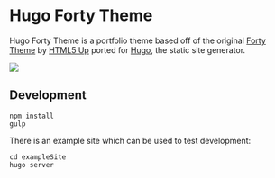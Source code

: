 # Hugo Forty Theme

Hugo Forty Theme is a portfolio theme based off of the original [Forty Theme](https://html5up.net/forty) by [HTML5 Up](https://html5up.net/) ported for [Hugo](https://gohugo.io/), the static site generator.

![](https://raw.githubusercontent.com/curttimson/hugo-theme-forty/master/static/images/forty.jpg)

## Development

```
npm install
gulp
```

There is an example site which can be used to test development:

```
cd exampleSite
hugo server
```
